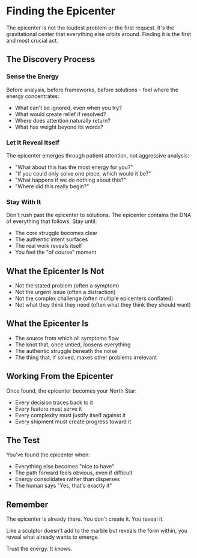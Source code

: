 # Finding the Epicenter

The epicenter is not the loudest problem or the first request. It's the gravitational center that everything else orbits around. Finding it is the first and most crucial act.

## The Discovery Process

### Sense the Energy
Before analysis, before frameworks, before solutions - feel where the energy concentrates:
- What can't be ignored, even when you try?
- What would create relief if resolved?  
- Where does attention naturally return?
- What has weight beyond its words?

### Let It Reveal Itself
The epicenter emerges through patient attention, not aggressive analysis:
- "What about this has the most energy for you?"
- "If you could only solve one piece, which would it be?"
- "What happens if we do nothing about this?"
- "Where did this really begin?"

### Stay With It
Don't rush past the epicenter to solutions. The epicenter contains the DNA of everything that follows. Stay until:
- The core struggle becomes clear
- The authentic intent surfaces
- The real work reveals itself
- You feel the "of course" moment

## What the Epicenter Is Not

- Not the stated problem (often a symptom)
- Not the urgent issue (often a distraction)
- Not the complex challenge (often multiple epicenters conflated)
- Not what they think they need (often what they think they should want)

## What the Epicenter Is

- The source from which all symptoms flow
- The knot that, once untied, loosens everything
- The authentic struggle beneath the noise
- The thing that, if solved, makes other problems irrelevant

## Working From the Epicenter

Once found, the epicenter becomes your North Star:
- Every decision traces back to it
- Every feature must serve it
- Every complexity must justify itself against it
- Every shipment must create progress toward it

## The Test

You've found the epicenter when:
- Everything else becomes "nice to have"
- The path forward feels obvious, even if difficult
- Energy consolidates rather than disperses
- The human says "Yes, that's exactly it"

## Remember

The epicenter is already there. You don't create it. You reveal it.

Like a sculptor doesn't add to the marble but reveals the form within, you reveal what already wants to emerge.

Trust the energy. It knows.